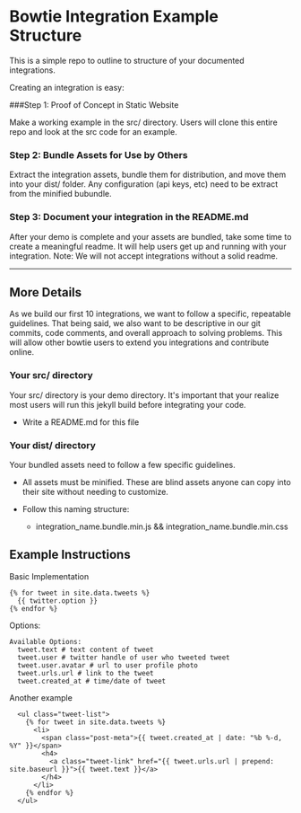 Bowtie Integration Example Structure
===

This is a simple repo to outline to structure of your documented integrations.

Creating an integration is easy:

###Step 1: Proof of Concept in Static Website

Make a working example in the src/ directory. Users will clone this entire repo and look at the src code for an example.

### Step 2: Bundle Assets for Use by Others

Extract the integration assets, bundle them for distribution, and move them into your dist/ folder. Any configuration (api keys, etc) need to be extract from the minified bubundle.

### Step 3: Document your integration in the README.md 

After your demo is complete and your assets are bundled, take some time to create a meaningful readme. It will help users get up and running with your integration. Note: We will not accept integrations without a solid readme.

---

More Details
---

As we build our first 10 integrations, we want to follow a specific, repeatable guidelines. That being said, we also want to be descriptive in our git commits, code comments, and overall approach to solving problems. This will allow other bowtie users to extend you integrations and contribute online.


### Your src/ directory

Your src/ directory is your demo directory. It's important that your realize most users will run this jekyll build before integrating your code.

* Write a README.md for this file


### Your dist/ directory

Your bundled assets need to follow a few specific guidelines.

* All assets must be minified. These are blind assets anyone can copy into their site without needing to customize.

* Follow this naming structure:
  * integration_name.bundle.min.js && integration_name.bundle.min.css


Example Instructions
---


Basic Implementation

```
{% for tweet in site.data.tweets %}
  {{ twitter.option }}
{% endfor %}
```

Options:

```
Available Options:
  tweet.text # text content of tweet
  tweet.user # twitter handle of user who tweeted tweet
  tweet.user.avatar # url to user profile photo
  tweet.urls.url # link to the tweet
  tweet.created_at # time/date of tweet

```

Another example

```
  <ul class="tweet-list">
    {% for tweet in site.data.tweets %}
      <li>
        <span class="post-meta">{{ tweet.created_at | date: "%b %-d, %Y" }}</span>
        <h4>
          <a class="tweet-link" href="{{ tweet.urls.url | prepend: site.baseurl }}">{{ tweet.text }}</a>
        </h4>
      </li>
    {% endfor %}
  </ul>

```


